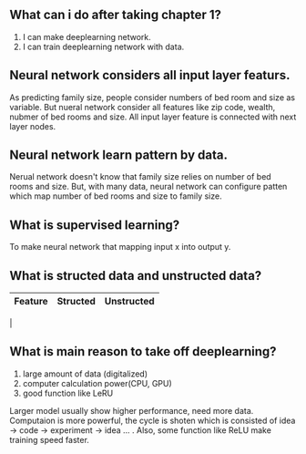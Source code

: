 ## What can i do after taking chapter 1?
1. I can make deeplearning network.
2. I can train deeplearning network with data.


## Neural network considers all input layer featurs.
As predicting family size, people consider numbers of bed room and size as variable. But nueral network consider all features like zip code, wealth, nubmer of bed rooms and size. All input layer feature is connected with next layer nodes. 


## Neural network learn pattern by data.
Nerual network doesn't know that family size relies on number of bed rooms and size. But, with many data, neural network can configure patten which map number of bed rooms and size to family size.


## What is supervised learning?
To make neural network that mapping input x into output y.

## What is structed data and unstructed data?
|Feature          |Structed             |Unstructed
|-----------------|---------------------|-----------
|


## What is main reason to take off deeplearning?
1. large amount of data (digitalized)
2. computer calculation power(CPU, GPU)
3. good function like LeRU

Larger model usually show higher performance, need more data. Computaion is more powerful, the cycle is shoten which is consisted of idea -> code -> experiment -> idea ... . Also, some function like ReLU make training speed faster.
